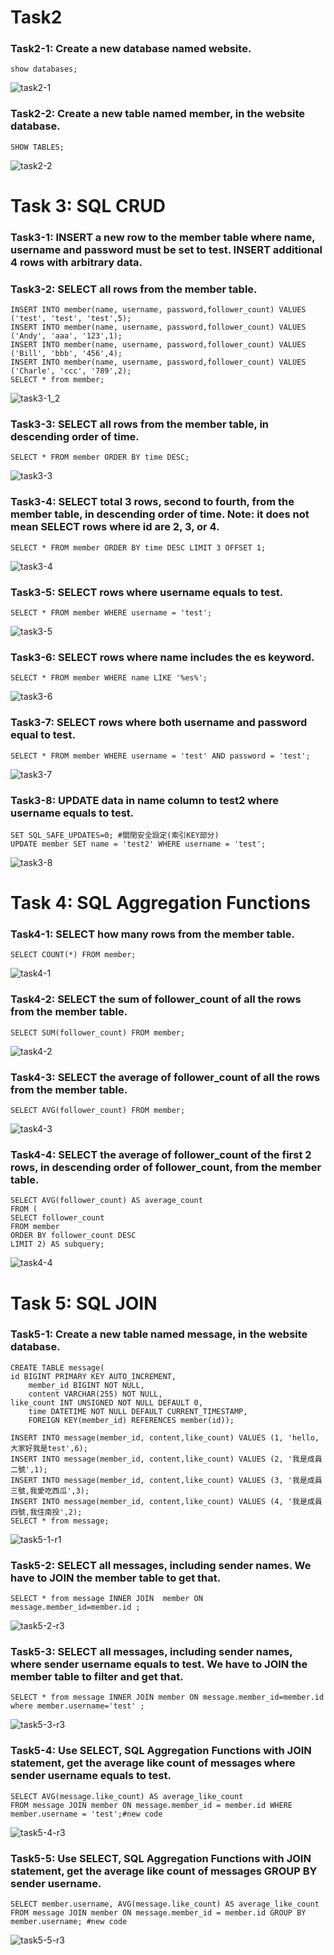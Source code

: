 # Task2
### Task2-1: Create a new database named website.
    show databases;
![task2-1](https://github.com/rhwangeo/rhwangeo.github.io/assets/161855974/93a58094-dc12-45ac-ab63-752c5db45038)
### Task2-2: Create a new table named member, in the website database.
    SHOW TABLES;
![task2-2](https://github.com/rhwangeo/rhwangeo.github.io/assets/161855974/3c72ddf6-a2d8-4f5f-ba10-fe10e42d546c)

# Task 3: SQL CRUD
### Task3-1: INSERT a new row to the member table where name, username and password must be set to test. INSERT additional 4 rows with arbitrary data.
### Task3-2: SELECT all rows from the member table.
    INSERT INTO member(name, username, password,follower_count) VALUES ('test', 'test', 'test',5);
    INSERT INTO member(name, username, password,follower_count) VALUES ('Andy', 'aaa', '123',1);
    INSERT INTO member(name, username, password,follower_count) VALUES ('Bill', 'bbb', '456',4);
    INSERT INTO member(name, username, password,follower_count) VALUES ('Charle', 'ccc', '789',2);
    SELECT * from member;
![task3-1_2](https://github.com/rhwangeo/rhwangeo.github.io/assets/161855974/830a488b-6228-40f0-810b-be6905a803d5)
### Task3-3: SELECT all rows from the member table, in descending order of time.
    SELECT * FROM member ORDER BY time DESC;
![task3-3](https://github.com/rhwangeo/rhwangeo.github.io/assets/161855974/992a29f3-3ad0-43a5-835a-6ed39c38a610)
### Task3-4: SELECT total 3 rows, second to fourth, from the member table, in descending order of time. Note: it does not mean SELECT rows where id are 2, 3, or 4.
    SELECT * FROM member ORDER BY time DESC LIMIT 3 OFFSET 1;
![task3-4](https://github.com/rhwangeo/rhwangeo.github.io/assets/161855974/0177d600-effc-45ce-bc1a-e30d7b8a982a)
### Task3-5: SELECT rows where username equals to test.
    SELECT * FROM member WHERE username = 'test';
![task3-5](https://github.com/rhwangeo/rhwangeo.github.io/assets/161855974/71806f32-b2eb-4615-9a55-55c4e346cb3f)
### Task3-6: SELECT rows where name includes the es keyword.
    SELECT * FROM member WHERE name LIKE '%es%';
![task3-6](https://github.com/rhwangeo/rhwangeo.github.io/assets/161855974/db778a33-3b04-48c8-a321-52edadaade88)
### Task3-7: SELECT rows where both username and password equal to test.
    SELECT * FROM member WHERE username = 'test' AND password = 'test';
![task3-7](https://github.com/rhwangeo/rhwangeo.github.io/assets/161855974/b61d4040-0fe7-4610-88a5-31e9e64122ee)
### Task3-8: UPDATE data in name column to test2 where username equals to test.
    SET SQL_SAFE_UPDATES=0; #關閉安全設定(索引KEY部分)
    UPDATE member SET name = 'test2' WHERE username = 'test';
![task3-8](https://github.com/rhwangeo/rhwangeo.github.io/assets/161855974/b59bacd2-d10c-4363-8210-9d12e31dbfca)

# Task 4: SQL Aggregation Functions
### Task4-1: SELECT how many rows from the member table.
    SELECT COUNT(*) FROM member;
![task4-1](https://github.com/rhwangeo/rhwangeo.github.io/assets/161855974/1e76d373-9038-4fa6-85b2-841b2c61e682)
### Task4-2: SELECT the sum of follower_count of all the rows from the member table.
    SELECT SUM(follower_count) FROM member;
![task4-2](https://github.com/rhwangeo/rhwangeo.github.io/assets/161855974/ce550569-359b-435c-bd77-0d530c824261)
### Task4-3: SELECT the average of follower_count of all the rows from the member table.
    SELECT AVG(follower_count) FROM member;
![task4-3](https://github.com/rhwangeo/rhwangeo.github.io/assets/161855974/f097d128-f6df-4259-8c86-7caebfc7792d)

### Task4-4: SELECT the average of follower_count of the first 2 rows, in descending order of follower_count, from the member table.
    SELECT AVG(follower_count) AS average_count
    FROM (
    SELECT follower_count
    FROM member
    ORDER BY follower_count DESC
    LIMIT 2) AS subquery;
![task4-4](https://github.com/rhwangeo/rhwangeo.github.io/assets/161855974/0a1a7832-087c-4bc5-833e-c17ce683cdfa)
# Task 5: SQL JOIN
### Task5-1: Create a new table named message, in the website database.
	CREATE TABLE message(
	id BIGINT PRIMARY KEY AUTO_INCREMENT,
    	member_id BIGINT NOT NULL,
    	content VARCHAR(255) NOT NULL,
   	like_count INT UNSIGNED NOT NULL DEFAULT 0,
    	time DATETIME NOT NULL DEFAULT CURRENT_TIMESTAMP,
    	FOREIGN KEY(member_id) REFERENCES member(id));

	INSERT INTO message(member_id, content,like_count) VALUES (1, 'hello,大家好我是test',6);
	INSERT INTO message(member_id, content,like_count) VALUES (2, '我是成員二號',1);
	INSERT INTO message(member_id, content,like_count) VALUES (3, '我是成員三號,我愛吃西瓜',3);
	INSERT INTO message(member_id, content,like_count) VALUES (4, '我是成員四號,我住南投',2);
	SELECT * from message;
 ![task5-1-r1](https://github.com/rhwangeo/rhwangeo.github.io/assets/161855974/70cffe4e-699c-4048-a63a-7f328367c30b)

### Task5-2: SELECT all messages, including sender names. We have to JOIN the member table to get that.
	SELECT * from message INNER JOIN  member ON message.member_id=member.id ;
 ![task5-2-r3](https://github.com/rhwangeo/rhwangeo.github.io/assets/161855974/19d73c73-4db2-4cda-abec-2a8135cacc19)
### Task5-3: SELECT all messages, including sender names, where sender username equals to test. We have to JOIN the member table to filter and get that.
	SELECT * from message INNER JOIN member ON message.member_id=member.id where member.username='test' ;
![task5-3-r3](https://github.com/rhwangeo/rhwangeo.github.io/assets/161855974/f1038c6f-fb03-497e-8dd8-7a6250fbd410)
### Task5-4: Use SELECT, SQL Aggregation Functions with JOIN statement, get the average like count of messages where sender username equals to test.
	SELECT AVG(message.like_count) AS average_like_count
	FROM message JOIN member ON message.member_id = member.id WHERE member.username = 'test';#new code
 ![task5-4-r3](https://github.com/rhwangeo/rhwangeo.github.io/assets/161855974/06b51cd9-c88b-44d5-8c23-c9ba9ce84c8d)

### Task5-5: Use SELECT, SQL Aggregation Functions with JOIN statement, get the average like count of messages GROUP BY sender username.
	SELECT member.username, AVG(message.like_count) AS average_like_count
	FROM message JOIN member ON message.member_id = member.id GROUP BY member.username; #new code
![task5-5-r3](https://github.com/rhwangeo/rhwangeo.github.io/assets/161855974/3fadadc6-0a96-481f-9245-67133d3a5825)

